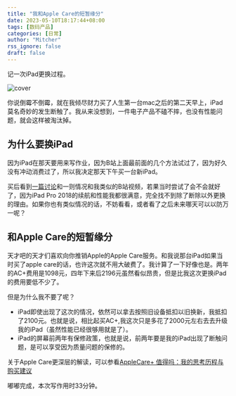 ```yaml
---
title: "我和Apple Care的短暂缘分"
date: 2023-05-10T18:17:44+08:00
tags: [数码产品]
categories: [日常]
author: "Mitcher"
rss_ignore: false
draft: false
---
```


记一次iPad更换过程。

<!--more-->

![cover](https://mitcher-1316637614.cos.ap-nanjing.myqcloud.com/blog/kelly-sikkema-dgna2SRwsSw-unsplash.jpg)	

你说倒霉不倒霉，就在我倾尽财力买了人生第一台mac之后的第二天早上，iPad莫名奇妙的发生断触了。我从来没想到，一件电子产品不磕不摔，也没有性能问题，就会这样被淘汰掉。

## 为什么要换iPad

因为iPad在那天要用来写作业，因为B站上面最前面的几个方法试过了，因为好久没有冲动消费过了，所以我决定那天下午买一台新iPad。

买后看到[一篇讨论](https://discussionschinese.apple.com/thread/250467419)和一则情况和我类似的B站视频，若果当时尝试了会不会就好了，因为iPad Pro 2018的续航和性能我都很满意，完全找不到除了断除以外更换的理由。如果你也有类似情况的话，不妨看看，或者看了之后未来哪天可以以防万一呢？

## 和Apple Care的短暂缘分

天才吧的天才们喜欢向你推销Apple的Apple Care服务。和我说那台iPad如果当时买了apple care的话，也许这次就不用大破费了。我计算了一下好像也是。两年的AC+费用是1098元，四年下来后2196元虽然看似昂贵，但是比我这次更换iPad的费用要低不少了。

但是为什么我不要了呢？

- iPad即使出现了这次的情况，依然可以拿去按照旧设备抵扣以旧换新，我抵扣了2100元。也就是说，相比起买AC+,我这次只是多花了2000元左右去去升级我的iPad（虽然性能已经很够用就是了）。
- iPad的屏幕前两年有保修政策，也就是说，前两年要是我的iPad出现了断触问题，是可以享受因为质量问题的保修的。

关于Apple Care更深层的解读，可以参看[AppleCare+ 值得吗：我的思考历程与购买建议](https://sspai.com/post/65632)

嘟嘟完成，本次写作用时33分钟。


